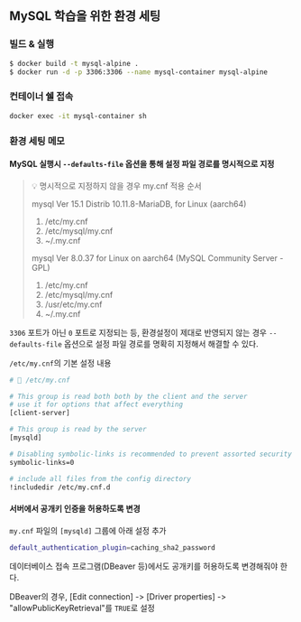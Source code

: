 ## MySQL 학습을 위한 환경 세팅

### 빌드 & 실행

```sh
$ docker build -t mysql-alpine .
$ docker run -d -p 3306:3306 --name mysql-container mysql-alpine
```

### 컨테이너 쉘 접속

```sh
docker exec -it mysql-container sh
```

### 환경 세팅 메모

#### MySQL 실행시 `--defaults-file` 옵션을 통해 설정 파일 경로를 명시적으로 지정

> 💡 명시적으로 지정하지 않을 경우 my.cnf 적용 순서
>
> mysql  Ver 15.1 Distrib 10.11.8-MariaDB, for Linux (aarch64)
>
> 1. /etc/my.cnf
> 2. /etc/mysql/my.cnf
> 3. ~/.my.cnf
>
> mysql Ver 8.0.37 for Linux on aarch64 (MySQL Community Server - GPL)
>
> 1. /etc/my.cnf
> 2. /etc/mysql/my.cnf
> 3. /usr/etc/my.cnf
> 4. ~/.my.cnf

`3306` 포트가 아닌 `0` 포트로 지정되는 등, 환경설정이 제대로 반영되지 않는 경우
`--defaults-file` 옵션으로 설정 파일 경로를 명확히 지정해서 해결할 수 있다.

`/etc/my.cnf`의 기본 설정 내용

```sh
# 💾 /etc/my.cnf

# This group is read both both by the client and the server
# use it for options that affect everything
[client-server]

# This group is read by the server
[mysqld]

# Disabling symbolic-links is recommended to prevent assorted security risks
symbolic-links=0

# include all files from the config directory
!includedir /etc/my.cnf.d
```

#### 서버에서 공개키 인증을 허용하도록 변경

`my.cnf` 파일의 `[mysqld]` 그룹에 아래 설정 추가

```sh
default_authentication_plugin=caching_sha2_password
```

데이터베이스 접속 프로그램(DBeaver 등)에서도 공개키를 허용하도록 변경해줘야 한다.

DBeaver의 경우, [Edit connection] -> [Driver properties] -> "allowPublicKeyRetrieval"를 `TRUE`로 설정
